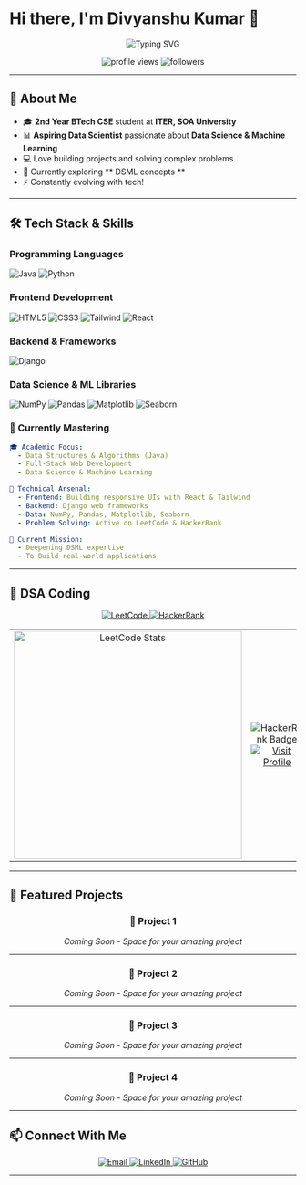 # Hi there, I'm Divyanshu Kumar 👋

<div align="center">
  <img src="https://readme-typing-svg.herokuapp.com?font=Fira+Code&weight=600&size=28&pause=1000&color=2E9EF7&center=true&vCenter=true&width=600&lines=Aspiring+Data+Scientist+%F0%9F%93%8A;Exploring+DSML+%F0%9F%A4%96;Passionate+About+Tech+%F0%9F%9A%80;2nd+Year+BTech+CSE+Student" alt="Typing SVG" />
</div>

<p align="center">
  <img src="https://komarev.com/ghpvc/?username=Divyanshu-Kumar19&label=Profile%20views&color=0e75b6&style=flat" alt="profile views" />
  <img src="https://img.shields.io/github/followers/Divyanshu-Kumar19?label=Followers&style=social" alt="followers" />
</p>

---

## 🚀 About Me

- 🎓 **2nd Year BTech CSE** student at **ITER, SOA University**
- 📊 **Aspiring Data Scientist** passionate about **Data Science & Machine Learning**
- 💻 Love building projects and solving complex problems
- 🌱 Currently exploring ** DSML concepts **
- ⚡ Constantly evolving with tech!

---

## 🛠️ Tech Stack & Skills

### Programming Languages
<p align="left">
  <img src="https://img.shields.io/badge/Java-ED8B00?style=for-the-badge&logo=openjdk&logoColor=white" alt="Java"/>
  <img src="https://img.shields.io/badge/Python-3776AB?style=for-the-badge&logo=python&logoColor=white" alt="Python"/>
</p>

### Frontend Development
<p align="left">
  <img src="https://img.shields.io/badge/HTML5-E34F26?style=for-the-badge&logo=html5&logoColor=white" alt="HTML5"/>
  <img src="https://img.shields.io/badge/CSS3-1572B6?style=for-the-badge&logo=css3&logoColor=white" alt="CSS3"/>
  <img src="https://img.shields.io/badge/Tailwind_CSS-38B2AC?style=for-the-badge&logo=tailwind-css&logoColor=white" alt="Tailwind"/>
  <img src="https://img.shields.io/badge/React-20232A?style=for-the-badge&logo=react&logoColor=61DAFB" alt="React"/>
</p>

### Backend & Frameworks
<p align="left">
  <img src="https://img.shields.io/badge/Django-092E20?style=for-the-badge&logo=django&logoColor=white" alt="Django"/>
</p>

### Data Science & ML Libraries
<p align="left">
  <img src="https://img.shields.io/badge/NumPy-013243?style=for-the-badge&logo=numpy&logoColor=white" alt="NumPy"/>
  <img src="https://img.shields.io/badge/Pandas-150458?style=for-the-badge&logo=pandas&logoColor=white" alt="Pandas"/>
  <img src="https://img.shields.io/badge/Matplotlib-11557c?style=for-the-badge&logo=python&logoColor=white" alt="Matplotlib"/>
  <img src="https://img.shields.io/badge/Seaborn-3776AB?style=for-the-badge&logo=python&logoColor=white" alt="Seaborn"/>
</p>

### 🎯 Currently Mastering

```yaml
🎓 Academic Focus:
  - Data Structures & Algorithms (Java)
  - Full-Stack Web Development
  - Data Science & Machine Learning

💼 Technical Arsenal:
  - Frontend: Building responsive UIs with React & Tailwind
  - Backend: Django web frameworks 
  - Data: NumPy, Pandas, Matplotlib, Seaborn
  - Problem Solving: Active on LeetCode & HackerRank

🚀 Current Mission:
  - Deepening DSML expertise
  - To Build real-world applications
```

---

## 💪 DSA Coding

<p align="center">
  <a href="https://leetcode.com/u/Harsh_Kumar19/" target="_blank">
    <img src="https://img.shields.io/badge/-LeetCode-FFA116?style=for-the-badge&logo=LeetCode&logoColor=black" alt="LeetCode"/>
  </a>
  <a href="https://www.hackerrank.com/profile/divyanshurnc19" target="_blank">
    <img src="https://img.shields.io/badge/-HackerRank-2EC866?style=for-the-badge&logo=HackerRank&logoColor=white" alt="HackerRank"/>
  </a>
</p>

<div align="center">
  <table>
    <tr>
      <td align="center">
        <img src="https://leetcard.jacoblin.cool/Harsh_Kumar19?theme=dark&font=Ubuntu" width="400" alt="LeetCode Stats"/>
      </td>
      <td align="center">
        <img src="https://img.shields.io/badge/HackerRank-Problem%20Solver-2EC866?style=for-the-badge&logo=hackerrank" alt="HackerRank Badge"/><br/>
        <a href="https://www.hackerrank.com/profile/divyanshurnc19">
          <img src="https://img.shields.io/badge/Visit%20Profile-Click%20Here-00EA64?style=for-the-badge" alt="Visit Profile"/>
        </a>
      </td>
    </tr>
  </table>
</div>

---

## 🚀 Featured Projects

<div align="center">

### 📌 Project 1
*Coming Soon - Space for your amazing project*

---

### 📌 Project 2
*Coming Soon - Space for your amazing project*

---

### 📌 Project 3
*Coming Soon - Space for your amazing project*

---

### 📌 Project 4
*Coming Soon - Space for your amazing project*

</div>

---

## 📫 Connect With Me

<p align="center">
  <a href="mailto:divyanshurnc19@gmail.com">
    <img src="https://img.shields.io/badge/Email-D14836?style=for-the-badge&logo=gmail&logoColor=white" alt="Email"/>
  </a>
  <a href="https://www.linkedin.com/in/divyanshu-kumar-44a782317" target="_blank">
    <img src="https://img.shields.io/badge/LinkedIn-0077B5?style=for-the-badge&logo=linkedin&logoColor=white" alt="LinkedIn"/>
  </a>
  <a href="https://github.com/Divyanshu-Kumar19" target="_blank">
    <img src="https://img.shields.io/badge/GitHub-100000?style=for-the-badge&logo=github&logoColor=white" alt="GitHub"/>
  </a>
</p>

---
